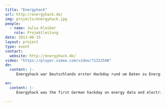 ```yaml
---
title: "Energyhack"
url: http://energyhack.de/
img: projects/energyhack.jpg
people:
  - name: Julia Kloiber
    role: Projektleitung
date: 2013-06-15
layout: project
type: event
contact:
  website: http://energyhack.de/
video: "https://player.vimeo.com/video/71322548"  
de:
  content: |-
     Energyhack war Deutschlands erster Hackday rund um Daten zu Energie und Stromverbrauch. Der Hackday wurde in Zusammenarbeit mit der Stromnetz Berlin GmbH und der Senatsverwaltung für Wirtschaft, Technologie und Forschung organsiert. Auf der eintägigen Veranstaltung wurden Anwendungen und Visualisierungen rund um die Themen Energieeffizienz und Stromversorgung entwickelt. Als Datenbasis standen den Teilnehmerinnen die Daten aus dem Open Data Portal [Netzdaten-Berlin](http://www.netzdaten-berlin.de/) zur Verfügung.

en:
  content: |-
     Energyhack was the first German hackday on energy data and electricity consumption. The hackday was carried out in cooperation with Stromnetz Berlin GmbH and the Senatsverwaltung für Wirtschaft, Technologie und Forschung. During the event, the participants created applications and visualisations based on data taken from the Open Data Portal [Netzdaten-Berlin](http://www.netzdaten-berlin.de/). 

---
```


